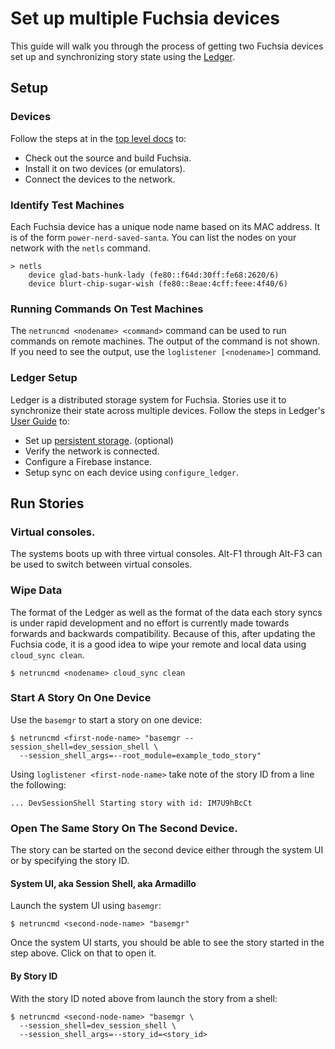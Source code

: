 # Set up multiple Fuchsia devices

This guide will walk you through the process of getting two Fuchsia devices
set up and synchronizing story state using the
[Ledger](/src/ledger/docs/).

## Setup

### Devices

Follow the steps at in the [top level docs](/docs/development/README.md) to:

* Check out the source and build Fuchsia.
* Install it on two devices (or emulators).
* Connect the devices to the network.

### Identify Test Machines

Each Fuchsia device has a unique node name based on its MAC address.  It is of
the form `power-nerd-saved-santa`.  You can list the nodes on your network with
the `netls` command.

```
> netls
    device glad-bats-hunk-lady (fe80::f64d:30ff:fe68:2620/6)
    device blurt-chip-sugar-wish (fe80::8eae:4cff:feee:4f40/6)
```

### Running Commands On Test Machines

The `netruncmd <nodename> <command>` command can be used to run commands on
remote machines.  The output of the command is not shown.  If you need to see
the output, use the `loglistener [<nodename>]` command.

### Ledger Setup

Ledger is a distributed storage system for Fuchsia.  Stories use it to
synchronize their state across multiple devices.  Follow the steps in Ledger's
[User Guide](/src/ledger/docs/user_guide.md)
to:

* Set up [persistent storage](/docs/concepts/filesystems/minfs.md). (optional)
* Verify the network is connected.
* Configure a Firebase instance.
* Setup sync on each device using `configure_ledger`.

## Run Stories

### Virtual consoles.

The systems boots up with three virtual consoles.  Alt-F1 through
Alt-F3 can be used to switch between virtual consoles.

### Wipe Data

The format of the Ledger as well as the format of the data each story syncs is
under rapid development and no effort is currently made towards forwards and
backwards compatibility.  Because of this, after updating the Fuchsia code, it
is a good idea to wipe your remote and local data using `cloud_sync clean`.

```
$ netruncmd <nodename> cloud_sync clean
```

### Start A Story On One Device

Use the `basemgr` to start a story on one device:

```
$ netruncmd <first-node-name> "basemgr --session_shell=dev_session_shell \
  --session_shell_args=--root_module=example_todo_story"
```

Using `loglistener <first-node-name>` take note of the story ID from a line the
following:

```
... DevSessionShell Starting story with id: IM7U9hBcCt
```

### Open The Same Story On The Second Device.

The story can be started on the second device either through the system UI or by
specifying the story ID.

#### System UI, aka Session Shell, aka Armadillo
Launch the system UI using `basemgr`:

```
$ netruncmd <second-node-name> "basemgr"
```

Once the system UI starts, you should be able to see the story started in the
step above.  Click on that to open it.

#### By Story ID

With the story ID noted above from launch the story from a shell:

```
$ netruncmd <second-node-name> "basemgr \
  --session_shell=dev_session_shell \
  --session_shell_args=--story_id=<story_id>
```
